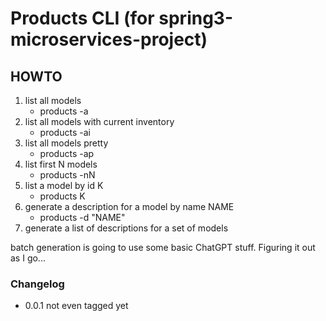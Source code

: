 # Products CLI (for spring3-microservices-project)

   ## HOWTO
1. list all models
   - products -a
2. list all models with current inventory
   - products -ai
3. list all models pretty
   - products -ap
4. list first N models
   - products -nN
5. list a model by id K
   - products K
6. generate a description for a model by name NAME
   - products -d "NAME"
7.  generate a list of descriptions for a set of models


batch generation is going to use some basic ChatGPT stuff.  Figuring it out as I go...

   ### Changelog
   - 0.0.1 not even tagged yet